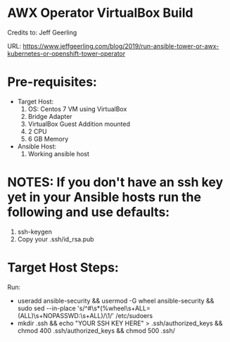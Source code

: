 # AWX Operator VirtualBox Build

Credits to: Jeff Geerling

URL: https://www.jeffgeerling.com/blog/2019/run-ansible-tower-or-awx-kubernetes-or-openshift-tower-operator

# Pre-requisites:
  * Target Host:
      1. OS: Centos 7 VM using VirtualBox
      2. Bridge Adapter
      3. VirtualBox Guest Addition mounted
      4. 2 CPU
      5. 6 GB Memory
  * Ansible Host:
      1. Working ansible host

# NOTES: If you don't have an ssh key yet in your Ansible hosts run the following and use defaults:
  1. ssh-keygen
  2. Copy your .ssh/id_rsa.pub
  

# Target Host Steps:
Run:
-  useradd ansible-security && usermod -G wheel ansible-security && sudo sed --in-place 's/^#\s*\(%wheel\s\+ALL=(ALL)\s\+NOPASSWD:\s\+ALL\)/\1/' /etc/sudoers
-  mkdir .ssh && echo "YOUR SSH KEY HERE" > .ssh/authorized_keys && chmod 400 .ssh/authorized_keys && chmod 500 .ssh/


 
 
